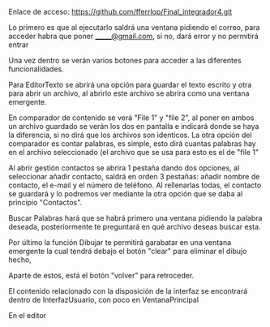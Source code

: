 Enlace de acceso: https://github.com/fferrlop/Final_integrador4.git

Lo primero es que al ejecutarlo saldrá una ventana pidiendo el correo, para acceder habra que poner _____@gmail.com, si no, dará error y no permitirá entrar

Una vez dentro se verán varios botones para acceder a las diferentes funcionalidades.

Para EditorTexto se abrirá una opción para guardar el texto escrito y otra para abrir un archivo, al abrirlo este archivo se abrira como una ventana emergente.

En comparador de contenido se verá "File 1" y "file 2", al poner en ambos un archivo guardado se verán los dos en pantalla e indicará donde se haya la diferencia, si no dirá que los archivos son identicos.
La otra opción del comparador es contar palabras, es simple, esto dirá cuantas palabras hay en el archivo seleccionado (el archivo que se usa para esto es el de "file 1"

Al abrir gestión contactos se abrira 1 pestaña dando dos opciones, al seleccionar añadir contacto, saldrá en orden 3 pestañas: añadir nombre de contacto, el e-mail y el número de teléfono.
Al rellenarlas todas, el contacto se guardará y lo podremos ver mediante la otra opción que se daba al principio "Contactos".

Buscar Palabras hará que se habrá primero una ventana pidiendo la palabra deseada, posteriormente te preguntará en qué archivo deseas buscar esta.

Por último la función Dibujar te permitirá garabatar en una ventana emergente la cual tendrá debajo el botón "clear" para eliminar el dibujo hecho,

Aparte de estos, está el botón "volver" para retroceder.

El contenido relacionado con la disposición de la interfaz se encontrará dentro de InterfazUsuario, con poco en VentanaPrincipal

En el editor
